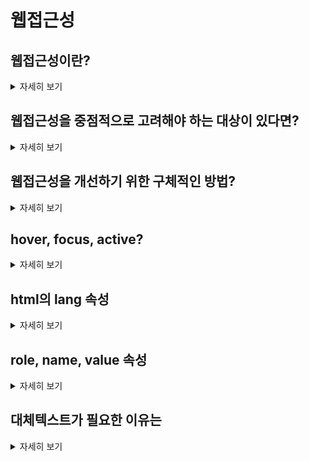 # 웹접근성

## 웹접근성이란?

<details>
<summary>자세히 보기</summary>
모든 사용자가 인터넷을 차별과 제한 없이 동등하게 이용하도록 보장하는 것
</details>

## 웹접근성을 중점적으로 고려해야 하는 대상이 있다면?

<details>
<summary>자세히 보기</summary>
- 느린 네트워크를 가진 사용자
  - lazy loading, 페이지네이션으로 순차적 데이터 가져오기.
  - 이미지나 동영상 등의 큰 파일 크기를 최소화  
- 모바일 환경을 이용하는 사용자
  - 반응형 웹디자인을 적용.
- 장애인 (시각장애인, 청각장애인, 거동이 불편한 사람, 인지장애인 등등)
  - 키보드 탭 키를 이용한 네비게이션 지원
  - 대체텍스트 제공
</details>

## 웹접근성을 개선하기 위한 구체적인 방법?

<details>
<summary>자세히 보기</summary>
1. 대체 텍스트 사용 : 이미지나 비디오, 오디오 등의 대체 텍스트를 제공하여 시각적으로 이해하기 어려운 콘텐츠에 대한 정보와 의미를 전달.
2. 시맨틱 마크업 : 시맨틱한 HTML 태그를 사용하여 웹사이트의 구조를 명확하게 표현, 보조기기가 웹사이트를 읽는 데 도움을 줌.
3. 키보드 접근성 : 키보드만으로 모든 콘텐츠에 접근할 수 있도록 설계.
4. 색상, 폰트 : 적절한 색상 대비와 폰트 크기로 시작적으로 이해하기 쉬운 웹페이지 구현.
</details>

## hover, focus, active?

<details>
<summary>자세히 보기</summary>
사용자가 웹사이트 상호작용할 때 매우 중요한 개념.<br>
  1. hover : hover는 마우스 포인터가 요소 위에 올라갈 때 발생, 요소가 선택 가능하다는 것을 사용자에게 알림.
  2. focus : 키보드 입력을 기다릴 때 활성화, 사용자에게 현재 선택된 요소를 알림.
  3. active : 요소를 클릭했을 때 발생하는 이벤트, 해당 요소가 사용자의 입력에 대응하고 있음을 알림.
</details>

## html의 lang 속성

<details>
<summary>자세히 보기</summary>
웹페이지가 사용하는 언어를 지정<br>
검색엔진이나 스크린리더 등이 해당 언어에 대한 처리를 수행할 수 있도록 도움.
</details>

## role, name, value 속성

<details>
<summary>자세히 보기</summary>
웹접근성을 높이기 위해 사용되는 속성<br>
  - role : HTML 요소의 기본 역할과 다른 역할을 지정, 보조기기가 해당 요소의 역할을 인식하고할 수 있도록 도움.
  - name : JS에서 요소를 참조하거나 form 전송시 참조.
  - value : 요소의 값, input의 초기값이나 li 목록의 시작 번호 설정
</details>

## 대체텍스트가 필요한 이유는

<details>
<summary>자세히 보기</summary>
대체 텍스트는 이미지, 동영상 등과 같은 미디어 콘텐츠를 대신하여 제공되는 텍스트 정보<br>
  1. 시각 장애인 등 모든 사용자가 제한없이 웹 콘텐츠를 이용할 수 있도록 도움.
  2. 검색엔진 최적화에 도움. 이미지, 동영상 콘텐츠를 검색엔진이 인식하여 노출 가능성을 높임.
</details>
